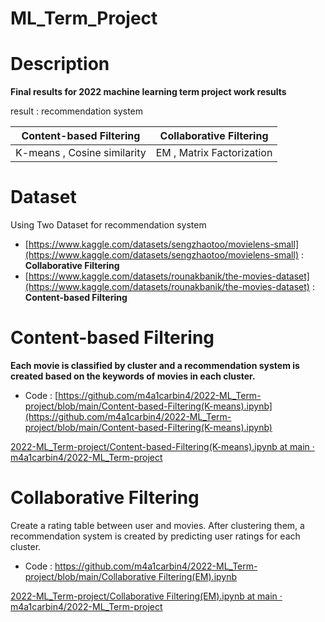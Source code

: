 # ML_Term_Project

# Description

**Final results for 2022 machine learning term project work results**

result : recommendation system

| Content-based Filtering | Collaborative Filtering |
| --- | --- |
| K-means , Cosine similarity | EM , Matrix Factorization |

# Dataset

Using Two Dataset for recommendation system

- [https://www.kaggle.com/datasets/sengzhaotoo/movielens-small](https://www.kaggle.com/datasets/sengzhaotoo/movielens-small) : **Collaborative Filtering**
- [https://www.kaggle.com/datasets/rounakbanik/the-movies-dataset](https://www.kaggle.com/datasets/rounakbanik/the-movies-dataset) : **Content-based Filtering**

# **Content-based Filtering**

**Each movie is classified by cluster and a recommendation system is created based on the keywords of movies in each cluster.**

- Code : [https://github.com/m4a1carbin4/2022-ML_Term-project/blob/main/Content-based-Filtering(K-means).ipynb](https://github.com/m4a1carbin4/2022-ML_Term-project/blob/main/Content-based-Filtering(K-means).ipynb)

[2022-ML_Term-project/Content-based-Filtering(K-means).ipynb at main · m4a1carbin4/2022-ML_Term-project](https://github.com/m4a1carbin4/2022-ML_Term-project/blob/main/Content-based-Filtering(K-means).ipynb)

# **Collaborative Filtering**

Create a rating table between user and movies. After clustering them, a recommendation system is created by predicting user ratings for each cluster. 

- Code : [https://github.com/m4a1carbin4/2022-ML_Term-project/blob/main/Collaborative Filtering(EM).ipynb](https://github.com/m4a1carbin4/2022-ML_Term-project/blob/main/Collaborative_Filtering(EM).ipynb)

[2022-ML_Term-project/Collaborative Filtering(EM).ipynb at main · m4a1carbin4/2022-ML_Term-project](https://github.com/m4a1carbin4/2022-ML_Term-project/blob/main/Collaborative_Filtering(EM).ipynb)
